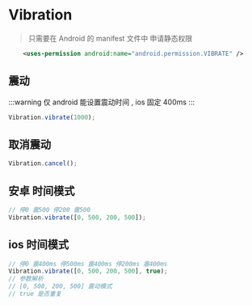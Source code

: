 # Vibration

> 只需要在 Android 的 manifest 文件中 申请静态权限

```xml
    <uses-permission android:name="android.permission.VIBRATE" />
```

## 震动

:::warning
仅 android 能设置震动时间 , ios 固定 400ms
:::

```js
Vibration.vibrate(1000);
```

## 取消震动

```js
Vibration.cancel();
```

## 安卓 时间模式

```js
// 停0 震500 停200 震500
Vibration.vibrate([0, 500, 200, 500]);
```

## ios 时间模式

```js
// 停0 震400ms 停500ms 震400ms 停200ms 震400ms
Vibration.vibrate([0, 500, 200, 500], true);
// 参数解析
// [0, 500, 200, 500] 震动模式
// true 是否重复
```
